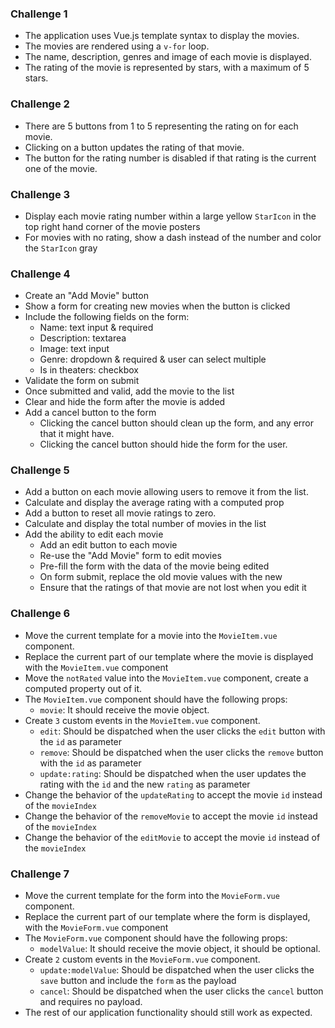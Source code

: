 ### Challenge 1

-   The application uses Vue.js template syntax to display the movies.
-   The movies are rendered using a `v-for` loop.
-   The name, description, genres and image of each movie is displayed.
-   The rating of the movie is represented by stars, with a maximum of 5 stars.

### Challenge 2

-   There are 5 buttons from 1 to 5 representing the rating on for each movie.
-   Clicking on a button updates the rating of that movie.
-   The button for the rating number is disabled if that rating is the current one of the movie.

### Challenge 3

-   Display each movie rating number within a large yellow `StarIcon` in the top right hand corner of the movie posters
-   For movies with no rating, show a dash instead of the number and color the `StarIcon` gray

### Challenge 4

-   Create an "Add Movie" button
-   Show a form for creating new movies when the button is clicked
-   Include the following fields on the form:
    -   Name: text input & required
    -   Description: textarea
    -   Image: text input
    -   Genre: dropdown & required & user can select multiple
    -   Is in theaters: checkbox
-   Validate the form on submit
-   Once submitted and valid, add the movie to the list
-   Clear and hide the form after the movie is added
-   Add a cancel button to the form
    -   Clicking the cancel button should clean up the form, and any error that it might have.
    -   Clicking the cancel button should hide the form for the user.

### Challenge 5

-   Add a button on each movie allowing users to remove it from the list.
-   Calculate and display the average rating with a computed prop
-   Add a button to reset all movie ratings to zero.
-   Calculate and display the total number of movies in the list
-   Add the ability to edit each movie
    -   Add an edit button to each movie
    -   Re-use the "Add Movie" form to edit movies
    -   Pre-fill the form with the data of the movie being edited
    -   On form submit, replace the old movie values with the new
    -   Ensure that the ratings of that movie are not lost when you edit it

### Challenge 6

-   Move the current template for a movie into the `MovieItem.vue` component.
-   Replace the current part of our template where the movie is displayed with the `MovieItem.vue` component
-   Move the `notRated` value into the `MovieItem.vue` component, create a computed property out of it.
-   The `MovieItem.vue` component should have the following props:
    -   `movie`: It should receive the movie object.
-   Create `3` custom events in the `MovieItem.vue` component.
    -   `edit`: Should be dispatched when the user clicks the `edit` button with the `id` as parameter
    -   `remove`: Should be dispatched when the user clicks the `remove` button with the `id` as parameter
    -   `update:rating`: Should be dispatched when the user updates the rating with the `id` and the new `rating` as parameter
-   Change the behavior of the `updateRating` to accept the movie `id` instead of the `movieIndex`
-   Change the behavior of the `removeMovie` to accept the movie `id` instead of the `movieIndex`
-   Change the behavior of the `editMovie` to accept the movie `id` instead of the `movieIndex`

### Challenge 7

-   Move the current template for the form into the `MovieForm.vue` component.
-   Replace the current part of our template where the form is displayed, with the `MovieForm.vue` component
-   The `MovieForm.vue` component should have the following props:
    -   `modelValue`: It should receive the movie object, it should be optional.
-   Create `2` custom events in the `MovieForm.vue` component.
    -   `update:modelValue`: Should be dispatched when the user clicks the `save` button and include the `form` as the payload
    -   `cancel`: Should be dispatched when the user clicks the `cancel` button and requires no payload.
-   The rest of our application functionality should still work as expected.

